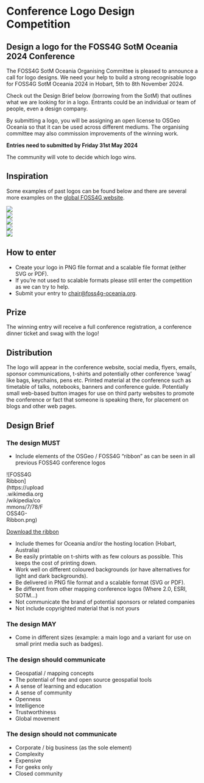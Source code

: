 # Conference Logo Design Competition
## Design a logo for the FOSS4G SotM Oceania 2024 Conference

The FOSS4G SotM Oceania Organising Committee is pleased to announce a call for logo designs. We need your help to build a strong recognisable logo for FOSS4G SotM Oceania 2024 in Hobart, 5th to 8th November 2024.

Check out the Design Brief below (borrowing from the SotM) that outlines what we are looking for in a logo. Entrants could be an individual or team of people, even a design company.

By submitting a logo, you will be assigning an open license to OSGeo Oceania so that it can be used across different mediums. The organising committee may also commission improvements of the winning work. 

**Entries need to submitted by Friday 31st May 2024**

The community will vote to decide which logo wins.

## Inspiration
Some examples of past logos can be found below and there are several more examples on the [global FOSS4G website](https://foss4g.org/).


<div style="width:130px"><img src="https://2023.foss4g-oceania.org/imgs/FOSS4G_2023_Logo_Colour.png"></div>
<div style="width:130px"><img src="https://i0.wp.com/osgeo-oceania.org/wp-content/uploads/2021/08/foss4g-sotm-oceania-2021_logo_reverse-colour.jpg"></div>
<div style="width:130px"><img src="https://2020.foss4g-oceania.org/img/2020/logo_white_background.svg"></div>
<div style="width:130px"><img src="https://2019.foss4g-oceania.org/images/social-share.jpg"></div>
<div style="width:130px"><img src="https://raw.githubusercontent.com/osgeo-oceania/2018-website-archive/master/sites/default/files/logo_image_small.png"></div>

## How to enter

* Create your logo in PNG file format and a scalable file format (either SVG or PDF).
* If you’re not used to scalable formats please still enter the competition as we can try to help.
* Submit your entry to [chair@foss4g-oceania.org](mailto:chair@foss4g-oceania.org).

## Prize

The winning entry will receive a full conference registration, a conference dinner ticket and swag with the logo!

## Distribution

The logo will appear in the conference website, social media, flyers, emails, sponsor communications, t-shirts and potentially other conference ‘swag’ like bags, keychains, pens etc. Printed material at the conference such as timetable of talks, notebooks, banners and conference guide. Potentially small web-based button images for use on third party websites to promote the conference or fact that someone is speaking there, for placement on blogs and other web pages.

## Design Brief

### The design MUST

* Include elements of the OSGeo / FOSS4G “ribbon” as can be seen in all previous FOSS4G conference logos
  
<div style="width:100px"> ![FOSS4G Ribbon](https://upload.wikimedia.org/wikipedia/commons/7/78/FOSS4G-Ribbon.png)</div>

  [Download the ribbon](https://commons.wikimedia.org/wiki/File:FOSS4G-Ribbon.png)


* Include themes for Oceania and/or the hosting location (Hobart, Australia)
* Be easily printable on t-shirts with as few colours as possible. This keeps the cost of printing down.
* Work well on different coloured backgrounds (or have alternatives for light and dark backgrounds).
* Be delivered in PNG file format and a scalable format (SVG or PDF).
* Be different from other mapping conference logos (Where 2.0, ESRI, SOTM…)
* Not communicate the brand of potential sponsors or related companies
* Not include copyrighted material that is not yours

### The design MAY

* Come in different sizes (example: a main logo and a variant for use on small print media such as badges).

### The design should communicate

* Geospatial / mapping concepts
* The potential of free and open source geospatial tools
* A sense of learning and education
* A sense of community
* Openness
* Intelligence
* Trustworthiness
* Global movement

### The design should not communicate

* Corporate / big business (as the sole element)
* Complexity
* Expensive
* For geeks only
* Closed community
